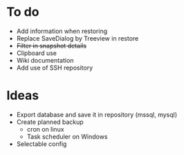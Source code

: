 

# To do
- Add information when restoring
- Replace SaveDialog by Treeview in restore
- ~~Filter in snapshot details~~
- Clipboard use
- Wiki documentation
- Add use of SSH repository

# Ideas 

- Export database and save it in repository (mssql, mysql)
- Create planned backup 
    - cron on linux
    - Task scheduler on Windows
- Selectable config
